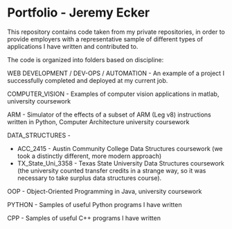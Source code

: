 # Portfolio - Jeremy Ecker

This repository contains code taken from my private repositories, in order to provide employers with a representative sample of different types of applications I have written and contributed to.

The code is organized into folders based on discipline:

WEB DEVELOPMENT / DEV-OPS / AUTOMATION - An example of a project I successfully completed and deployed at my current job.

COMPUTER_VISION - Examples of computer vision applications in matlab, university coursework

ARM - Simulator of the effects of a subset of ARM (Leg v8) instructions written in Python, Computer Architecture university coursework

DATA_STRUCTURES -
  - ACC_2415 - Austin Community College Data Structures coursework (we took a distinctly different, more modern approach)
  - TX_State_Uni_3358 - Texas State University Data Structures coursework (the university counted transfer credits in a strange way,
    so it was necessary to take surplus data structures course).

OOP - Object-Oriented Programming in Java, university coursework

PYTHON - Samples of useful Python programs I have written

CPP - Samples of useful C++ programs I have written
